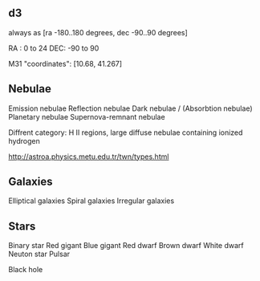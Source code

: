 ## d3

always as [ra -180..180 degrees, dec -90..90 degrees]

RA : 0 to 24
DEC: -90 to 90

M31 "coordinates": [10.68, 41.267]

## Nebulae

Emission nebulae
Reflection nebulae
Dark nebulae / (Absorbtion nebulae)
Planetary nebulae
Supernova-remnant nebulae

Diffrent category: H II regions, large diffuse nebulae containing ionized hydrogen

http://astroa.physics.metu.edu.tr/twn/types.html

## Galaxies

Elliptical galaxies
Spiral galaxies
Irregular galaxies

## Stars

Binary star
Red gigant
Blue gigant
Red dwarf
Brown dwarf
White dwarf
Neuton star
Pulsar

Black hole
